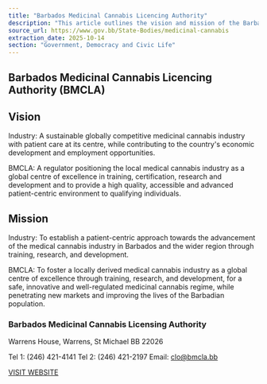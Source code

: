 ```yaml
---
title: "Barbados Medicinal Cannabis Licencing Authority"
description: "This article outlines the vision and mission of the Barbados Medicinal Cannabis Licencing Authority (BMCLA) and provides contact information."
source_url: https://www.gov.bb/State-Bodies/medicinal-cannabis
extraction_date: 2025-10-14
section: "Government, Democracy and Civic Life"
---
```


## Barbados Medicinal Cannabis Licencing Authority (BMCLA)

## Vision

Industry: A sustainable globally competitive medicinal cannabis industry with patient care at its centre, while contributing to the country's economic development and employment opportunities.

BMCLA: A regulator positioning the local medical cannabis industry as a global centre of excellence in training, certification, research and development and to provide a high quality, accessible and advanced patient-centric environment to qualifying individuals.

## Mission

Industry: To establish a patient-centric approach towards the advancement of the medical cannabis industry in Barbados and the wider region through training, research, and development.

BMCLA: To foster a locally derived medical cannabis industry as a global centre of excellence through training, research, and development, for a safe, innovative and well-regulated medicinal cannabis regime, while penetrating new markets and improving the lives of the Barbadian population.

### Barbados Medicinal Cannabis Licensing Authority

Warrens House, Warrens, St Michael BB 22026

Tel 1: (246) 421-4141
Tel 2: (246) 421-2197
Email: [clo@bmcla.bb](mailto:clo@bmcla.bb)

[VISIT WEBSITE](https://www.bmcla.bb/)
```